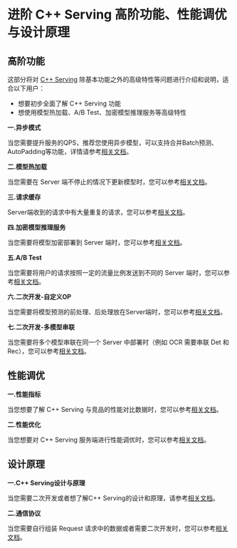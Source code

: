 # 进阶 C++ Serving 高阶功能、性能调优与设计原理

## 高阶功能

这部分将对 [C++ Serving]() 除基本功能之外的高级特性等问题进行介绍和说明，适合以下用户：
- 想要初步全面了解 C++ Serving 功能
- 想使用模型热加载、A/B Test、加密模型推理服务等高级特性

**一.异步模式**

当您需要提升服务的QPS，推荐您使用异步模型，可以支持合并Batch预测、AutoPadding等功能，详情请参考[相关文档]()。

**二.模型热加载**

当您需要在 Server 端不停止的情况下更新模型时，您可以参考[相关文档]()。

**三.请求缓存**

Server端收到的请求中有大量重复的请求，您可以参考[相关文档]()。

**四.加密模型推理服务**

当您需要将模型加密部署到 Server 端时，您可以参考[相关文档]()。

**五.A/B Test**

当您需要将用户的请求按照一定的流量比例发送到不同的 Server 端时，您可以参考[相关文档]()。

**六.二次开发-自定义OP**

当您需要将模型预测的前处理、后处理放在Server端时，您可以参考[相关文档]()。

**七.二次开发-多模型串联**

当您需要将多个模型串联在同一个 Server 中部署时（例如 OCR 需要串联 Det 和 Rec），您可以参考[相关文档]()。

## 性能调优

**一.性能指标**

当您想要了解 C++ Serving 与竞品的性能对比数据时，您可以参考[相关文档]()。

**二.性能优化**

当您想要对 C++ Serving 服务端进行性能调优时，您可以参考[相关文档]()。

## 设计原理

**一.C++ Serving设计与原理**

当您需要二次开发或者想了解C++ Serving的设计和原理，请参考[相关文档]()。

**二.通信协议**

当您需要自行组装 Request 请求中的数据或者需要二次开发时，您可以参考[相关文档]()。
